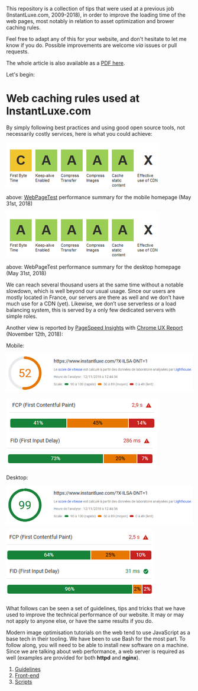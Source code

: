This repository is a collection of tips that were used at a previous job (InstantLuxe.com, 2009-2018), in order to improve the loading time of the web pages, most notably in relation to asset optimization and brower caching rules.

Feel free to adapt any of this for your website, and don't hesitate to let me know if you do. Possible improvements are welcome _via_ issues or pull requests.

The whole article is also available as a [PDF here](./Guillaume_Rossolini_-_How_we_improved_the_performance_of_our_website.pdf
).

Let's begin:



# Web caching rules used at InstantLuxe.com

By simply following best practices and using good open source tools, not necessarily costly services, here is what you could achieve:

![WPT mobile](./images/scoring/wpt-mobile.png "WebPageTest performance summary for the mobile homepage (May 31st, 2018)")

above: [WebPageTest][WPT] performance summary for the mobile homepage (May 31st, 2018)

![WPT desktop](./images/scoring/wpt-desktop.png "WebPageTest performance summary for the desktop homepage (May 31st, 2018)")

above: WebPageTest performance summary for the desktop homepage (May 31st, 2018)

We can reach several thousand users at the same time without a notable slowdown, which is well beyond our usual usage. Since our users are mostly located in France, our servers are there as well and we don’t have much use for a CDN (yet). Likewise, we don’t use serverless or a load balancing system, this is served by a only few dedicated servers with simple roles.

Another view is reported by [PageSpeed Insights][PSI] with [Chrome UX Report][CrUX] (November 12th, 2018):

Mobile:

![WPT desktop](./images/scoring/psi-mobile-score.png "PSI score for mobile (November 12th, 2018)")

![WPT desktop](./images/scoring/psi-mobile-fcp.png "FCP score for mobile (November 12th, 2018)")
![WPT desktop](./images/scoring/psi-mobile-fid.png "FID score for mobile (November 12th, 2018)")

Desktop:

![WPT desktop](./images/scoring/psi-desktop-score.png "PSI score for desktop (November 12th, 2018)")

![WPT desktop](./images/scoring/psi-desktop-fcp.png "FCP score for desktop (November 12th, 2018)")
![WPT desktop](./images/scoring/psi-desktop-fid.png "FID score for desktop (November 12th, 2018)")

What follows can be seen a set of guidelines, tips and tricks that we have used to improve the technical performance of our website. It may or may not apply to anyone else, or have the same results if you do.

Modern image optimisation tutorials on the web tend to use JavaScript as a base tech in their tooling. We have been to use Bash for the most part. To follow along, you will need to be able to install new software on a machine. Since we are talking about web performance, a web server is required as well (examples are provided for both **httpd** and **nginx**).


1. [Guidelines](./1-GUIDELINES.md)
1. [Front-end](./2-FRONTEND.md)
1. [Scripts](./3-SCRIPTS.md)


[WPT]: https://www.webpagetest.org/
[PSI]: https://developers.google.com/speed/pagespeed/insights/
[CrUX]: https://developers.google.com/web/tools/chrome-user-experience-report/
